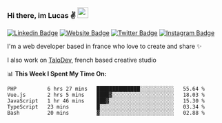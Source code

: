 ### Hi there, im Lucas ✌️ <img src="https://media.giphy.com/media/hvRJCLFzcasrR4ia7z/giphy.gif" width="25px">
[![Linkedin Badge](https://img.shields.io/badge/-LinkedIn-0e76a8?style=flat-square&logo=Linkedin&logoColor=white)](https://www.linkedin.com/in/lucasbellier/)
[![Website Badge](https://img.shields.io/badge/Website-3b5998?style=flat-square&logo=google-chrome&logoColor=white)](https://lucasblr.fr)
[![Twitter Badge](https://img.shields.io/badge/-Twitter-00acee?style=flat-square&logo=Twitter&logoColor=white)](https://twitter.com/ImJustLucas_)
[![Instagram Badge](https://img.shields.io/badge/-Instagram-e4405f?style=flat-square&logo=Instagram&logoColor=white)](https://instagram.com/luuucas.blr/)

I'm a web developer based in france who love to create and share ✨

I also work on [TaloDev](https://talodev.fr), french based creative studio

📊 **This Week I Spent My Time On:**
<!--START_SECTION:waka-->
```text
PHP          6 hrs 27 mins   ██████████████░░░░░░░░░░░   55.64 % 
Vue.js       2 hrs 5 mins    ████▓░░░░░░░░░░░░░░░░░░░░   18.03 % 
JavaScript   1 hr 46 mins    ███▓░░░░░░░░░░░░░░░░░░░░░   15.30 % 
TypeScript   23 mins         █░░░░░░░░░░░░░░░░░░░░░░░░   03.34 % 
Bash         20 mins         ▓░░░░░░░░░░░░░░░░░░░░░░░░   02.88 % 
```
<!--END_SECTION:waka-->
